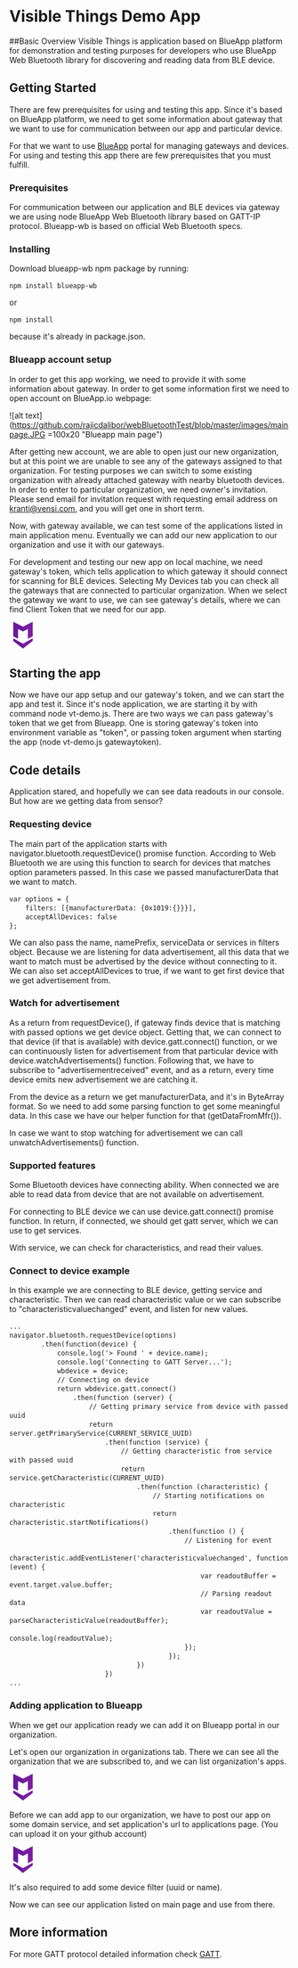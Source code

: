 # Visible Things Demo App

##Basic Overview
Visible Things is application based on BlueApp platform for demonstration and testing purposes for developers who use BlueApp Web Bluetooth library for discovering and reading data from BLE device.


## Getting Started

There are few prerequisites for using and testing this app. Since it's based on BlueApp platform, we need to get some information about gateway that we want to use for communication between our app and particular device.

For that we want to use [BlueApp](http://blueapp.io) portal for managing gateways and devices.
For using and testing this app there are few prerequisites that you must fulfill.

### Prerequisites

For communication between our application and BLE devices via gateway we are using node BlueApp Web Bluetooth library based on GATT-IP protocol. Blueapp-wb is based on official Web Bluetooth specs.

### Installing

Download blueapp-wb npm package by running:

```
npm install blueapp-wb
```

or

```
npm install
```

because it's already in package.json.

### Blueapp account setup

In order to get this app working, we need to provide it with some information about gateway. In order to get some information first we need to open account on BlueApp.io webpage:

![alt text](https://github.com/rajicdalibor/webBluetoothTest/blob/master/images/mainpage.JPG =100x20 "Blueapp main page")

After getting new account, we are able to open just our new organization, but at this point we are unable to see any of the gateways assigned to that organization. For testing purposes we can switch to some existing organization with already attached gateway with nearby bluetooth devices.
In order to enter to particular organization, we need owner's invitation. Please send email for invitation request with requesting email address on kranti@vensi.com, and you will get one in short term.

Now, with gateway available, we can test some of the applications listed in main application menu. Eventually we can add our new application to our organization and use it with our gateways.

For development and testing our new app on local machine, we need gateway's token, which tells application to which gateway it should connect for scanning for BLE devices.
Selecting My Devices tab you can check all the gateways that are connected to particular organization. When we select the gateway we want to use, we can see gateway's details, where we can find Client Token that we need for our app.

![alt text](https://github.com/adam-p/markdown-here/raw/master/src/common/images/icon48.png "Gateway details")


## Starting the app

Now we have our app setup and our gateway's token, and we can start the app and test it.
Since it's node application, we are starting it by with command node vt-demo.js. There are two ways we can pass gateway's token that we get from Blueapp. One is storing gateway's token into environment variable as "token", or passing token argument when starting the app (node vt-demo.js gatewaytoken).


## Code details


Application stared, and hopefully we can see data readouts in our console. But how are we getting data from sensor?

### Requesting device
The main part of the application starts with navigator.bluetooth.requestDevice() promise function. According to Web Bluetooth we are using this function to search for devices that matches option parameters passed. In this case we passed manufacturerData that we want to match.

```
var options = {
    filters: [{manufacturerData: {0x1019:{}}}],
    acceptAllDevices: false
};
```

We can also pass the name, namePrefix, serviceData or services in filters object. Because we are listening for data advertisement, all this data that we want to match must be advertised by the device without connecting to it. We can also set acceptAllDevices to true, if we want to get first device that we get advertisement from.

### Watch for advertisement

As a return from requestDevice(), if gateway finds device that is matching with passed options we get device object. Getting that, we can connect to that device (if that is available) with device.gatt.connect() function, or we can continuously listen for advertisement from that particular device with device.watchAdvertisements() function. Following that, we have to subscribe to "advertisementreceived" event, and as a return, every time device emits new advertisement we are catching it.

From the device as a return we get manufacturerData, and it's in ByteArray format. So we need to add some parsing function to get some meaningful data. In this case we have our helper function for that (getDataFromMfr()).

In case we want to stop watching for advertisement we can call unwatchAdvertisements() function.

### Supported features

Some Bluetooth devices have connecting ability. When connected we are able to read data from device that are not available on advertisement.

For connecting to BLE device we can use device.gatt.connect() promise function. In return, if connected, we should get gatt server, which we can use to get services.

With service, we can check for characteristics, and read their values.

### Connect to device example

In this example we are connecting to BLE device, getting service and characteristic. Then we can read characteristic value or we can subscribe to "characteristicvaluechanged" event, and listen for new values.


```
...
navigator.bluetooth.requestDevice(options)
        .then(function(device) {
            console.log('> Found ' + device.name);
            console.log('Connecting to GATT Server...');
            wbdevice = device;
            // Connecting on device
            return wbdevice.gatt.connect()
                .then(function (server) {
                    // Getting primary service from device with passed uuid
                    return server.getPrimaryService(CURRENT_SERVICE_UUID)
                        .then(function (service) {
                            // Getting characteristic from service with passed uuid
                            return service.getCharacteristic(CURRENT_UUID)
                                .then(function (characteristic) {
                                    // Starting notifications on characteristic
                                    return characteristic.startNotifications()
                                        .then(function () {
                                            // Listening for event
                                            characteristic.addEventListener('characteristicvaluechanged', function (event) {
                                                var readoutBuffer = event.target.value.buffer;
                                                // Parsing readout data
                                                var readoutValue = parseCharacteristicValue(readoutBuffer);
                                                console.log(readoutValue);
                                            });
                                        });
                                })
                        })
...
```

### Adding application to Blueapp

When we get our application ready we can add it on Blueapp portal in our organization.

Let's open our organization in organizations tab. There we can see all the organization that we are subscribed to, and we can list organization's apps.

![alt text](https://github.com/adam-p/markdown-here/raw/master/src/common/images/icon48.png "Organization details")

Before we can add app to our organization, we have to post our app on some domain service, and set application's url to applications page. (You can upload it on your github account)

![alt text](https://github.com/adam-p/markdown-here/raw/master/src/common/images/icon48.png "Application setup")

It's also required to add some device filter (uuid or name).

Now we can see our application listed on main page and use from there.

## More information

For more GATT protocol detailed information check [GATT]().



